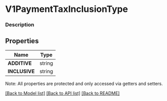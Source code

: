 # V1PaymentTaxInclusionType

### Description



## Properties
Name | Type
------------ | -------------
**ADDITIVE** | string
**INCLUSIVE** | string

Note: All properties are protected and only accessed via getters and setters.

[[Back to Model list]](../../README.md#documentation-for-models) [[Back to API list]](../../README.md#documentation-for-api-endpoints) [[Back to README]](../../README.md)

